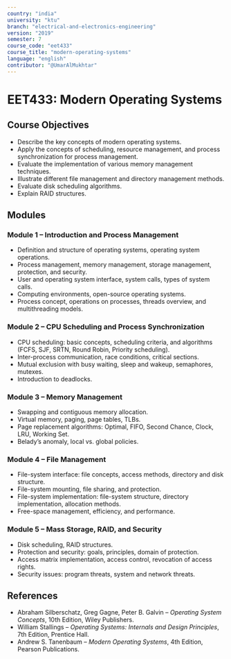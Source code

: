 ```yaml
---
country: "india"
university: "ktu"
branch: "electrical-and-electronics-engineering"
version: "2019"
semester: 7
course_code: "eet433"
course_title: "modern-operating-systems"
language: "english"
contributor: "@UmarAlMukhtar"
---
```


# EET433: Modern Operating Systems  

## Course Objectives  
- Describe the key concepts of modern operating systems.  
- Apply the concepts of scheduling, resource management, and process synchronization for process management.  
- Evaluate the implementation of various memory management techniques.  
- Illustrate different file management and directory management methods.  
- Evaluate disk scheduling algorithms.  
- Explain RAID structures.  

## Modules  

### Module 1 – Introduction and Process Management  
- Definition and structure of operating systems, operating system operations.  
- Process management, memory management, storage management, protection, and security.  
- User and operating system interface, system calls, types of system calls.  
- Computing environments, open-source operating systems.  
- Process concept, operations on processes, threads overview, and multithreading models.  

### Module 2 – CPU Scheduling and Process Synchronization  
- CPU scheduling: basic concepts, scheduling criteria, and algorithms (FCFS, SJF, SRTN, Round Robin, Priority scheduling).  
- Inter-process communication, race conditions, critical sections.  
- Mutual exclusion with busy waiting, sleep and wakeup, semaphores, mutexes.  
- Introduction to deadlocks.  

### Module 3 – Memory Management  
- Swapping and contiguous memory allocation.  
- Virtual memory, paging, page tables, TLBs.  
- Page replacement algorithms: Optimal, FIFO, Second Chance, Clock, LRU, Working Set.  
- Belady’s anomaly, local vs. global policies.  

### Module 4 – File Management  
- File-system interface: file concepts, access methods, directory and disk structure.  
- File-system mounting, file sharing, and protection.  
- File-system implementation: file-system structure, directory implementation, allocation methods.  
- Free-space management, efficiency, and performance.  

### Module 5 – Mass Storage, RAID, and Security  
- Disk scheduling, RAID structures.  
- Protection and security: goals, principles, domain of protection.  
- Access matrix implementation, access control, revocation of access rights.  
- Security issues: program threats, system and network threats.  

## References  
- Abraham Silberschatz, Greg Gagne, Peter B. Galvin – *Operating System Concepts*, 10th Edition, Wiley Publishers.  
- William Stallings – *Operating Systems: Internals and Design Principles*, 7th Edition, Prentice Hall.  
- Andrew S. Tanenbaum – *Modern Operating Systems*, 4th Edition, Pearson Publications.  
